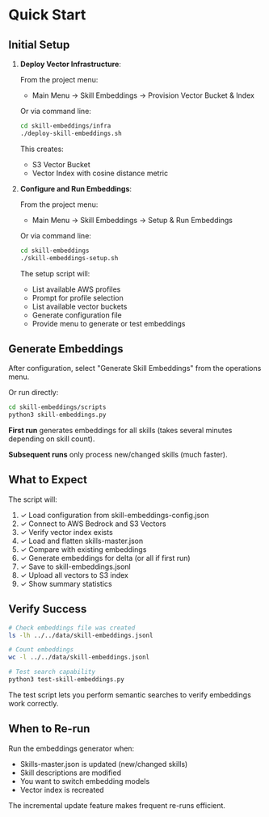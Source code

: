 # Quick Start

## Initial Setup

1. **Deploy Vector Infrastructure**:
   
   From the project menu:
   - Main Menu → Skill Embeddings → Provision Vector Bucket & Index
   
   Or via command line:
   ```bash
   cd skill-embeddings/infra
   ./deploy-skill-embeddings.sh
   ```
   
   This creates:
   - S3 Vector Bucket
   - Vector Index with cosine distance metric

2. **Configure and Run Embeddings**:
   
   From the project menu:
   - Main Menu → Skill Embeddings → Setup & Run Embeddings
   
   Or via command line:
   ```bash
   cd skill-embeddings
   ./skill-embeddings-setup.sh
   ```
   
   The setup script will:
   - List available AWS profiles
   - Prompt for profile selection
   - List available vector buckets
   - Generate configuration file
   - Provide menu to generate or test embeddings

## Generate Embeddings

After configuration, select "Generate Skill Embeddings" from the operations menu.

Or run directly:
```bash
cd skill-embeddings/scripts
python3 skill-embeddings.py
```

**First run** generates embeddings for all skills (takes several minutes depending on skill count).

**Subsequent runs** only process new/changed skills (much faster).

## What to Expect

The script will:
1. ✓ Load configuration from skill-embeddings-config.json
2. ✓ Connect to AWS Bedrock and S3 Vectors
3. ✓ Verify vector index exists
4. ✓ Load and flatten skills-master.json
5. ✓ Compare with existing embeddings
6. ✓ Generate embeddings for delta (or all if first run)
7. ✓ Save to skill-embeddings.jsonl
8. ✓ Upload all vectors to S3 index
9. ✓ Show summary statistics

## Verify Success

```bash
# Check embeddings file was created
ls -lh ../../data/skill-embeddings.jsonl

# Count embeddings
wc -l ../../data/skill-embeddings.jsonl

# Test search capability
python3 test-skill-embeddings.py
```

The test script lets you perform semantic searches to verify embeddings work correctly.

## When to Re-run

Run the embeddings generator when:
- Skills-master.json is updated (new/changed skills)
- Skill descriptions are modified
- You want to switch embedding models
- Vector index is recreated

The incremental update feature makes frequent re-runs efficient.

